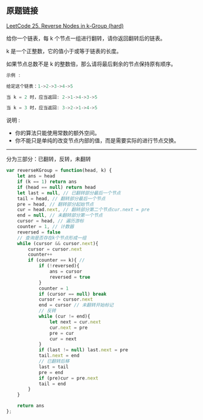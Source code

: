 ## 原题链接

[LeetCode 25. Reverse Nodes in k-Group (hard)](https://leetcode-cn.com/problems/reverse-nodes-in-k-group/)

给你一个链表，每 k 个节点一组进行翻转，请你返回翻转后的链表。

k 是一个正整数，它的值小于或等于链表的长度。

如果节点总数不是 k 的整数倍，那么请将最后剩余的节点保持原有顺序。

```cpp
示例 :

给定这个链表：1->2->3->4->5

当 k = 2 时，应当返回: 2->1->4->3->5

当 k = 3 时，应当返回: 3->2->1->4->5
```

说明 :

- 你的算法只能使用常数的额外空间。
- 你不能只是单纯的改变节点内部的值，而是需要实际的进行节点交换。

---

分为三部分：已翻转，反转，未翻转


```javascript
var reverseKGroup = function(head, k) {
    let ans = head
    if (k == 1) return ans
    if (head == null) return head
    let last = null, // 已翻转部分最后一个节点
    tail = head, // 翻转部分最后一个节点
    pre = head, // 翻转部分起始节点
    cur = head.next, // 翻转部分第二个节点cur.next = pre
    end = null, // 未翻转部分第一个节点
    cursor = head, // 遍历游标
    counter = 1, // 计数器
    reversed = false
    // 查询是否存在k个节点形成一组
    while (cursor && cursor.next){
        cursor = cursor.next
        counter++
        if (counter == k){ //
            if (!reversed){
                ans = cursor
                reversed = true
            }
            counter = 1
            if (cursor == null) break
            cursor = cursor.next
            end = cursor // 未翻转开始标记
            // 反转
            while (cur != end){
                let next = cur.next
                cur.next = pre
                pre = cur
                cur = next
            }
            if (last != null) last.next = pre
            tail.next = end
            // 已翻转后移
            last = tail
            pre = end
            if (pre)cur = pre.next
            tail = end
        }
    }

    return ans
};
```
